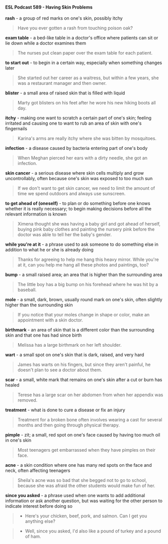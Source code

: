 #### ESL Podcast 589 - Having Skin Problems

**rash** - a group of red marks on one's skin, possibly itchy

> Have you ever gotten a rash from touching poison oak?

**exam table** - a bed-like table in a doctor's office where patients can sit or lie
down while a doctor examines them

> The nurses put clean paper over the exam table for each patient.

**to start out** - to begin in a certain way, especially when something changes later

> She started out her career as a waitress, but within a few years, she was a
restaurant manager and then owner.

**blister** - a small area of raised skin that is filled with liquid

> Marty got blisters on his feet after he wore his new hiking boots all day.

**itchy** - making one want to scratch a certain part of one's skin; feeling irritated
and causing one to want to rub an area of skin with one's fingernails

> Karina's arms are really itchy where she was bitten by mosquitoes.

**infection** - a disease caused by bacteria entering part of one's body

> When Meghan pierced her ears with a dirty needle, she got an infection.

**skin cancer** - a serious disease where skin cells multiply and grow
uncontrollably, often because one's skin was exposed to too much sun

> If we don't want to get skin cancer, we need to limit the amount of time we
spend outdoors and always use sunscreen.

**to get ahead of (oneself)** - to plan or do something before one knows whether it
is really necessary; to begin making decisions before all the relevant information
is known

> Ximena thought she was having a baby girl and got ahead of herself, buying
pink baby clothes and painting the nursery pink before the doctor was able to tell
her the baby's gender.

**while you're at it** - a phrase used to ask someone to do something else in
addition to what he or she is already doing

> Thanks for agreeing to help me hang this heavy mirror. While you're at it, can
you help me hang all these photos and paintings, too?

**bump** - a small raised area; an area that is higher than the surrounding area

> The little boy has a big bump on his forehead where he was hit by a baseball.

**mole** - a small, dark, brown, usually round mark on one's skin, often slightly
higher than the surrounding skin

> If you notice that your moles change in shape or color, make an appointment
with a skin doctor.

**birthmark** - an area of skin that is a different color than the surrounding skin and
that one has had since birth

> Melissa has a large birthmark on her left shoulder.

**wart** - a small spot on one's skin that is dark, raised, and very hard

> James has warts on his fingers, but since they aren't painful, he doesn't plan to
see a doctor about them.

**scar** - a small, white mark that remains on one's skin after a cut or burn has
healed

> Terese has a large scar on her abdomen from when her appendix was
removed.

**treatment** - what is done to cure a disease or fix an injury

> Treatment for a broken bone often involves wearing a cast for several months
and then going through physical therapy.

**pimple** - zit; a small, red spot on one's face caused by having too much oil in
one's skin

> Most teenagers get embarrassed when they have pimples on their face.

**acne** - a skin condition where one has many red spots on the face and neck,
often affecting teenagers

> Sheila's acne was so bad that she begged not to go to school, because she
was afraid the other students would make fun of her.

**since you asked** - a phrase used when one wants to add additional information
or ask another question, but was waiting for the other person to indicate interest
before doing so

> - Here's your chicken, beef, pork, and salmon. Can I get you anything else?

> - Well, since you asked, I'd also like a pound of turkey and a pound of ham.

